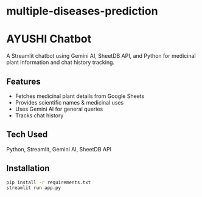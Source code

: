 # multiple-diseases-prediction
# AYUSHI Chatbot
A Streamlit chatbot using Gemini AI, SheetDB API, and Python for medicinal plant information and chat history tracking.

## Features
- Fetches medicinal plant details from Google Sheets
- Provides scientific names & medicinal uses
- Uses Gemini AI for general queries
- Tracks chat history

## Tech Used
Python, Streamlit, Gemini AI, SheetDB API

## Installation
```bash
pip install -r requirements.txt
streamlit run app.py
